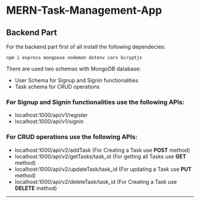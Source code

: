 # MERN-Task-Management-App
## Backend Part
For the backend part first of all install the following dependecies:
```
npm i express mongoose nodemon dotenv cors bcryptjs
```
There are used two schemas with MongoDB database:
- User Schema for Signup and Signin functionalities
- Task schema for CRUD operations

### For Signup and Signin functionalities use the following APIs:
- localhost:1000/api/v1/register
- localhost:1000/api/v1/signin

### For CRUD operations use the following APIs:
- localhost:1000/api/v2/addTask (For Creating a Task use **POST** method)
- localhost:1000/api/v2/getTasks/task_id (For getting all Tasks use **GET** method)
- localhost:1000/api/v2/updateTask/task_id (For updating a Task use **PUT** method)
- localhost:1000/api/v2/deleteTask/task_id (For Creating a Task use **DELETE** method)
- --

